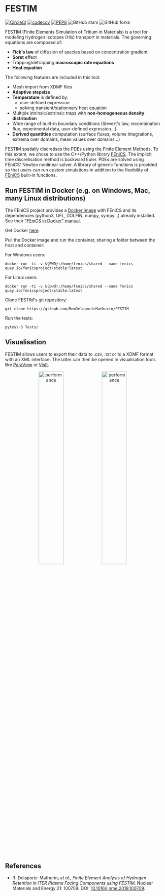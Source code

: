 # FESTIM

[![CircleCI](https://circleci.com/gh/RemDelaporteMathurin/FESTIM.svg?style=svg&circle-token=ecc5a4a8c75955af6c238d255465bc04dfaaaf8e)](https://circleci.com/gh/RemDelaporteMathurin/FESTIM)
[![codecov](https://codecov.io/gh/RemDelaporteMathurin/FESTIM/branch/master/graph/badge.svg?token=AK3A9CV2D3)](https://codecov.io/gh/RemDelaporteMathurin/FESTIM)
[![PEP8](https://img.shields.io/badge/code%20style-pep8-violet.svg)](https://www.python.org/dev/peps/pep-0008/)
![GitHub stars](https://img.shields.io/github/stars/RemDelaporteMathurin/FESTIM.svg?logo=github&label=Stars&logoColor=white)
![GitHub forks](https://img.shields.io/github/forks/RemDelaporteMathurin/FESTIM.svg?logo=github&label=Forks&logoColor=white)

FESTIM (Finite Elements Simulation of Tritium in Materials) is a tool for modeling Hydrogen Isotopes (HIs) transport in materials. 
The governing equations are composed of:
- **Fick's law** of diffusion of species based on concentration gradient
- **Soret** effect
- Trapping/detrapping **macroscopic rate equations**
- **Heat equation**


The following features are included in this tool:
- Mesh import from XDMF files
- **Adaptive stepsize**
- **Temperature** is defined by:
    - user-defined expression
    - solving transient/stationnary heat equation
- Multiple intrinsic/extrinsic traps with **non-homogeneous density distribution**
- Wide range of built-in boundary conditions (Sievert's law, recombination flux, experimental data, user-defined expression...)
- **Derived quantities** computation (surface fluxes, volume integrations, extrema over domains, mean values over domains...)

FESTIM spatially discretises the PDEs using the Finite Element Methods. To this extent, we chose to use the C++/Python library [FEniCS](https://fenicsproject.org). 
The implicit time discretisation method is backward Euler.
PDEs are solved using FEniCS' Newton nonlinear solver. A library of generic functions is provided so that users can run custom simulations in addition to the flexibility of [FEniCS](https://fenicsproject.org) built-in functions.

## Run FESTIM in Docker (e.g. on Windows, Mac, many Linux distributions)
The FEniCS project provides a [Docker image](https://hub.docker.com/r/fenicsproject/stable/) with FEniCS and its dependencies (python3, UFL, DOLFIN, numpy, sympy...)  already installed. See their ["FEniCS in Docker" manual](https://fenics.readthedocs.io/projects/containers/en/latest/).

Get Docker [here](https://www.docker.com/community-edition).

Pull the Docker image and run the container, sharing a folder between the host and container:

For Windows users:

    docker run -ti -v ${PWD}:/home/fenics/shared --name fenics quay.io/fenicsproject/stable:latest

For Linux users:

    docker run -ti -v $(pwd):/home/fenics/shared --name fenics quay.io/fenicsproject/stable:latest

Clone FESTIM's git repository:

    git clone https://github.com/RemDelaporteMathurin/FESTIM
    
Run the tests:

    pytest-3 Tests/
## Visualisation
FESTIM allows users to export their data to .csv, .txt or to a XDMF format with an XML interface. The latter can then be opened in visualisation tools like [ParaView](https://www.paraview.org/) or [VisIt](https://wci.llnl.gov/simulation/computer-codes/visit/).
<p align="center">
  <img alt="performance" src="https://user-images.githubusercontent.com/40028739/69346147-9abb6980-0c72-11ea-80e7-9c0a76659268.png" width="40%"> <img alt="performance" src="https://user-images.githubusercontent.com/40028739/69346752-9d6a8e80-0c73-11ea-96c1-27b6104eb9ff.png" width="40%">
</p>

## References
- R. Delaporte-Mathurin, _et al._, _Finite Element Analysis of Hydrogen Retention in ITER Plasma Facing Components using FESTIM_. Nuclear Materials and Energy 21: 100709. DOI: [10.1016/j.nme.2019.100709](https://doi.org/10.1016/j.nme.2019.100709).

